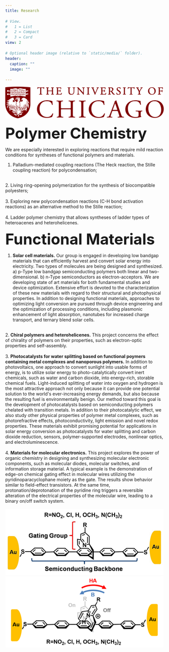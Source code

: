 ```yaml
---
title: Research

# View.
#   1 = List
#   2 = Compact
#   3 = Card
view: 2

# Optional header image (relative to `static/media/` folder).
header:
  caption: ""
  image: ""

---
```

<head>

<img src="media/uchicago_logo.jpg" alt="Oops! The image failed to load correctly." />

</head>

<body>

<font size="10"><b>Polymer Chemistry</b></font>

We are especially interested in exploring reactions that require mild reaction conditions for syntheses of functional polymers and materials.<br>

  1. Palladium-mediated coupling reactions (The Heck reaction, the Stille coupling reaction) for polycondensation;<br>
  <br>
  2. Living ring-opening polymerization for the synthesis of biocompatible polyesters;<br>
  <br>
  3. Exploring new polycondensation reactions (C-H bond activation reactions) as an alternative method to the Stille reaction;<br>
  <br>
  4. Ladder polymer chemistry that allows syntheses of ladder types of heteroacenes and heterohelicenes.<br>

<font size="10"><b>Functional Materials</b></font>

  1. <b>Solar cell materials.</b> Our group is engaged in developing low bandgap materials that can efficiently harvest and convert solar energy into electricity. Two types of molecules are being designed and synthesized. a) p-Type low bandgap semiconducting polymers both linear and two-dimensional. b) n-Type semiconductors as electron-acceptors. We are developing state of art materials for both fundamental studies and device optimization. Extensive effort is devoted to the characterization of these new materials with regard to their structural and photophysical properties. In addition to designing functional materials, approaches to optimizing light conversion are pursued through device engineering and the optimization of processing conditions, including plasmonic enhancement of light absorption, nanotubes for increased charge transport, and ternary blend solar cells.<br>
  <br>
  2. <b>Chiral polymers and heterohelicenes.</b> This project concerns the effect of chirality of polymers on their properties, such as electron-optic properties and self-assembly.<br>
  <br>
  3. <b>Photocatalysts for water splitting based on functional poymers containing metal complexes and nanoporous polymers.</b> In addition to photovoltaics, one approach to convert sunlight into usable forms of energy, is to utilize solar energy to photo-catalytically convert inert chemicals, such as water and carbon dioxide, into energy-rich, storable chemical fuels. Light-induced splitting of water into oxygen and hydrogen is the most attractive approach not only because it can provide one potential solution to the world's ever-increasing energy demands, but also because the resulting fuel is environmentally benign. Our method toward this goal is the development of photocatalysts based on semiconducting polymers chelated with transition metals. In addition to their photocatalytic effect, we also study other physical properties of polymer metal complexes, such as photorefractive effects, photoconductivity, light emission and novel redox properties. These materials exhibit promising potential for applications in solar energy conversion as photocatalysts for water splitting and carbon dioxide reduction, sensors, polymer-supported electrodes, nonlinear optics, and electroluminescence.<br>
  <br>
  4. <b>Materials for molecular electronics.</b> This project explores the power of organic chemistry in designing and synthesizing molecular electronic components, such as molecular diodes, molecular switches, and information storage material. A typical example is the demonstration of edge-on chemical gating effect in molecular wires utilizing the pyridinoparacyclophane moiety as the gate. The results show behavior similar to field-effect transistors. At the same time, protonation/deprotonation of the pyridine ring triggers a reversible alteration of the electrical properties of the molecular wire, leading to a binary on/off switch system.<br>
  <br>
  <img src="media/molec_elect_1.jpg" alt="Oops! The image failed to load correctly." />
  <img src="media/molec_elect_2.jpg" alt="Oops! The image failed to load correctly." />

</body>